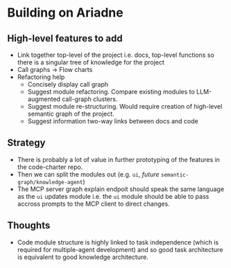 # Building on Ariadne

## High-level features to add

- Link together top-level of the project i.e. docs, top-level functions so there is a singular tree of knowledge for the project
- Call graphs -> Flow charts
- Refactoring help
  - Concisely display call graph
  - Suggest module refactoring. Compare existing modules to LLM-augmented call-graph clusters.
  - Suggest module re-structuring. Would require creation of high-level semantic graph of the project.
  - Suggest information two-way links between docs and code

## Strategy

- There is probably a lot of value in further prototyping of the features in the code-charter repo.
- Then we can split the modules out (e.g. `ui`, *future* `semantic-graph/knowledge-agent`)
- The MCP server graph explain endpoit should speak the same language as the `ui` updates module i.e. the `ui` module should be able to pass accross prompts to the MCP client to direct changes.

## Thoughts

- Code module structure is highly linked to task independence (which is required for multiple-agent development) and so good task architecture is equivalent to good knowledge architecture.
